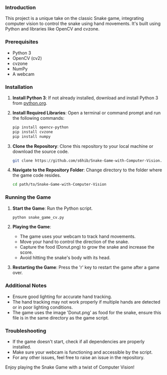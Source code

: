 ### Introduction
This project is a unique take on the classic Snake game, integrating computer vision to control the snake using hand movements. It's built using Python and libraries like OpenCV and cvzone.

### Prerequisites
- Python 3
- OpenCV (cv2)
- cvzone
- NumPy
- A webcam

### Installation
1. **Install Python 3**: If not already installed, download and install Python 3 from [python.org](https://www.python.org/downloads/).

2. **Install Required Libraries**: Open a terminal or command prompt and run the following commands:
   ```bash
   pip install opencv-python
   pip install cvzone
   pip install numpy
   ```

3. **Clone the Repository**: Clone this repository to your local machine or download the source code.

   ```bash
   git clone https://github.com/s6hib/Snake-Game-with-Computer-Vision.git
   ```

4. **Navigate to the Repository Folder**: Change directory to the folder where the game code resides.
   ```bash
   cd path/to/Snake-Game-with-Computer-Vision
   ```

### Running the Game
1. **Start the Game**: Run the Python script.
   ```bash
   python snake_game_cv.py
   ```

2. **Playing the Game**: 
   - The game uses your webcam to track hand movements.
   - Move your hand to control the direction of the snake.
   - Capture the food (Donut.png) to grow the snake and increase the score.
   - Avoid hitting the snake's body with its head.

3. **Restarting the Game**: Press the 'r' key to restart the game after a game over.

### Additional Notes
- Ensure good lighting for accurate hand tracking.
- The hand tracking may not work properly if multiple hands are detected or in poor lighting conditions.
- The game uses the image 'Donut.png' as food for the snake, ensure this file is in the same directory as the game script.

### Troubleshooting
- If the game doesn't start, check if all dependencies are properly installed.
- Make sure your webcam is functioning and accessible by the script.
- For any other issues, feel free to raise an issue in the repository.

Enjoy playing the Snake Game with a twist of Computer Vision!
